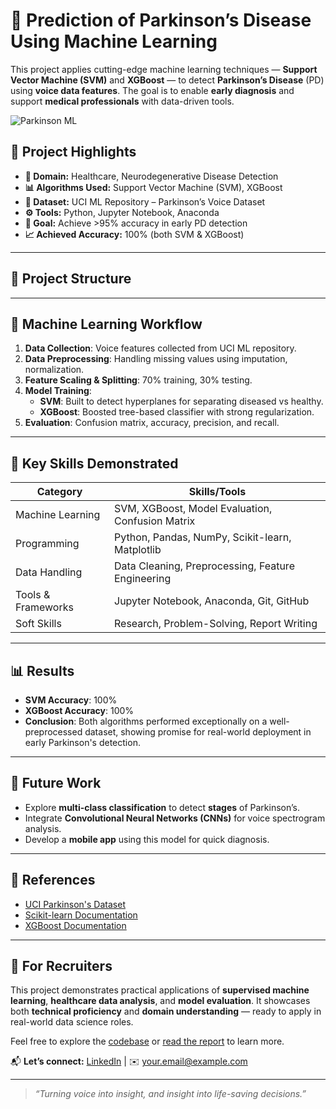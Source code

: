 # 🧠 Prediction of Parkinson’s Disease Using Machine Learning

This project applies cutting-edge machine learning techniques — **Support Vector Machine (SVM)** and **XGBoost** — to detect **Parkinson’s Disease** (PD) using **voice data features**. The goal is to enable **early diagnosis** and support **medical professionals** with data-driven tools.

![Parkinson ML](https://upload.wikimedia.org/wikipedia/commons/thumb/3/36/Neuron.svg/1024px-Neuron.svg.png)

## 🚀 Project Highlights

- **🔬 Domain:** Healthcare, Neurodegenerative Disease Detection
- **📊 Algorithms Used:** Support Vector Machine (SVM), XGBoost
- **📁 Dataset:** UCI ML Repository – Parkinson’s Voice Dataset
- **⚙️ Tools:** Python, Jupyter Notebook, Anaconda
- **🎯 Goal:** Achieve >95% accuracy in early PD detection
- **📈 Achieved Accuracy:** 100% (both SVM & XGBoost)

---

## 📂 Project Structure


---

## 🧠 Machine Learning Workflow

1. **Data Collection**: Voice features collected from UCI ML repository.
2. **Data Preprocessing**: Handling missing values using imputation, normalization.
3. **Feature Scaling & Splitting**: 70% training, 30% testing.
4. **Model Training**:
   - **SVM**: Built to detect hyperplanes for separating diseased vs healthy.
   - **XGBoost**: Boosted tree-based classifier with strong regularization.
5. **Evaluation**: Confusion matrix, accuracy, precision, and recall.

---

## 📌 Key Skills Demonstrated

| Category           | Skills/Tools                                         |
|--------------------|------------------------------------------------------|
| Machine Learning   | SVM, XGBoost, Model Evaluation, Confusion Matrix     |
| Programming        | Python, Pandas, NumPy, Scikit-learn, Matplotlib      |
| Data Handling      | Data Cleaning, Preprocessing, Feature Engineering    |
| Tools & Frameworks | Jupyter Notebook, Anaconda, Git, GitHub              |
| Soft Skills        | Research, Problem-Solving, Report Writing            |

---

## 📊 Results

- **SVM Accuracy**: 100%
- **XGBoost Accuracy**: 100%
- **Conclusion**: Both algorithms performed exceptionally on a well-preprocessed dataset, showing promise for real-world deployment in early Parkinson's detection.

---

## 🔮 Future Work

- Explore **multi-class classification** to detect **stages** of Parkinson’s.
- Integrate **Convolutional Neural Networks (CNNs)** for voice spectrogram analysis.
- Develop a **mobile app** using this model for quick diagnosis.

---

## 📎 References

- [UCI Parkinson's Dataset](https://archive.ics.uci.edu/ml/datasets/parkinsons)
- [Scikit-learn Documentation](https://scikit-learn.org/)
- [XGBoost Documentation](https://xgboost.readthedocs.io/en/stable/)

---

## 💼 For Recruiters

This project demonstrates practical applications of **supervised machine learning**, **healthcare data analysis**, and **model evaluation**. It showcases both **technical proficiency** and **domain understanding** — ready to apply in real-world data science roles.

Feel free to explore the [codebase](./notebooks) or [read the report](./report/Final_Project_Report.pdf) to learn more.

📬 **Let’s connect:** [LinkedIn](https://linkedin.com/in/yourname) | ✉️ your.email@example.com

---

> _“Turning voice into insight, and insight into life-saving decisions.”_


